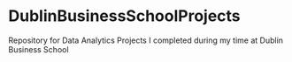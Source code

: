 # DublinBusinessSchoolProjects
Repository for Data Analytics Projects I completed during my time at Dublin Business School

